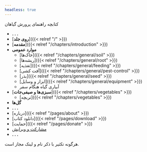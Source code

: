 ```yaml
---
headless: true
---
```

کتابچه راهنمای پرورش گیاهان

- **. . .** 
- [**روی جلد**]({{< relref "/" >}})
- [**مقدمه**]({{< relref "/chapters/introduction" >}})
- **موارد عمومی**
  - [خاک‌ها]({{< relref "/chapters/general/soil" >}})
  - [ریشه‌ها]({{< relref "/chapters/general/root" >}})
  - [تغذیه]({{< relref "/chapters/general/feeding" >}})
  - [آفت کشی]({{< relref "/chapters/general/pest-control" >}})
  - [بذر]({{< relref "/chapters/general/seed" >}})
  - [ابزار و وسایل]({{< relref "/chapters/general/equipment" >}})
  - آبیاری گیاه هنگام سفر
- [**سبزی‌ها و صیفی‌جات**]({{< relref "/chapters/vegetables" >}})
  - [تربچه]({{< relref "/chapters/vegetables" >}})
- **گل‌ها**
- **. . .**
- [درباره]({{< relref "/pages/about" >}})
- [دانلود کتاب]({{< relref "/pages/download" >}})
- [حمایت]({{< relref "/pages/donate" >}})
- [مشارکت و ویرایش](https://gihtub.com/kharazi/greenbook)
- **. . .**


هرگونه تکثیر با ذکر نام و لینک مجاز است.

